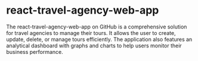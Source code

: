 # react-travel-agency-web-app
The react-travel-agency-web-app on GitHub is a comprehensive solution for travel agencies to manage their tours. It allows the user to create, update, delete, or manage tours efficiently. The application also features an analytical dashboard with graphs and charts to help users monitor their business performance.
